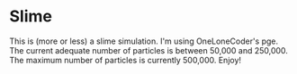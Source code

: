# Slime
This is (more or less) a slime simulation.
I'm using OneLoneCoder's pge.
The current adequate number of particles is between 50,000 and 250,000.
The maximum number of particles is currently 500,000.
Enjoy!
